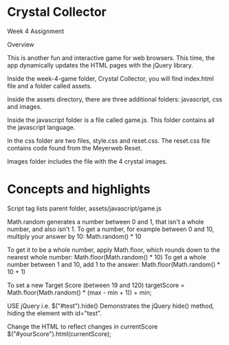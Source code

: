 # Crystal Collector
Week 4 Assignment

Overview

This is another fun and interactive game for web browsers. This time, the app dynamically updates the HTML pages with the jQuery library.

Inside the week-4-game folder, Crystal Collector, you will find index.html file and a  folder called assets.

Inside the assets directory, there are three additional folders: javascript, css and images.

Inside the javascript folder is a file called game.js.  This folder contains all the javascript language.  

In the css folder are two files, style.css and reset.css.  The reset.css file contains code found from the Meyerweb Reset. 

Images folder includes the file with the 4 crystal images.

# Concepts and highlights

Script tag lists parent folder, assets/javascript/game.js

<script type="text/javascript" src="assets/javascript/game.js"></script>


Math.random generates a number between 0 and 1, that isn't a whole number, and also isn't 1. To get a number, for example between 0 and 10, multiply your answer by 10:
Math.random() * 10

To get it to be a whole number, apply Math.floor, which rounds down to the nearest whole number:
Math.floor(Math.random() * 10)
To get a whole number between 1 and 10, add 1 to the answer:
Math.floor(Math.random() * 10 + 1)

To set a new Target Score (between 19 and 120)
    targetScore = Math.floor(Math.random() * (max - min + 1)) + min;

USE jQuery i.e.
$("#test").hide()
Demonstrates the jQuery hide() method, hiding the element with id="test".

Change the HTML to reflect changes in currentScore
$("#yourScore").html(currentScore);